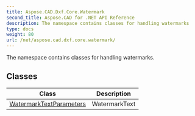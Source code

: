 ```yaml
---
title: Aspose.CAD.Dxf.Core.Watermark
second_title: Aspose.CAD for .NET API Reference
description: The namespace contains classes for handling watermarks
type: docs
weight: 80
url: /net/aspose.cad.dxf.core.watermark/
---
```

The namespace contains classes for handling watermarks.

## Classes

| Class | Description |
| --- | --- |
| [WatermarkTextParameters](./watermarktextparameters/) | WatermarkText |


